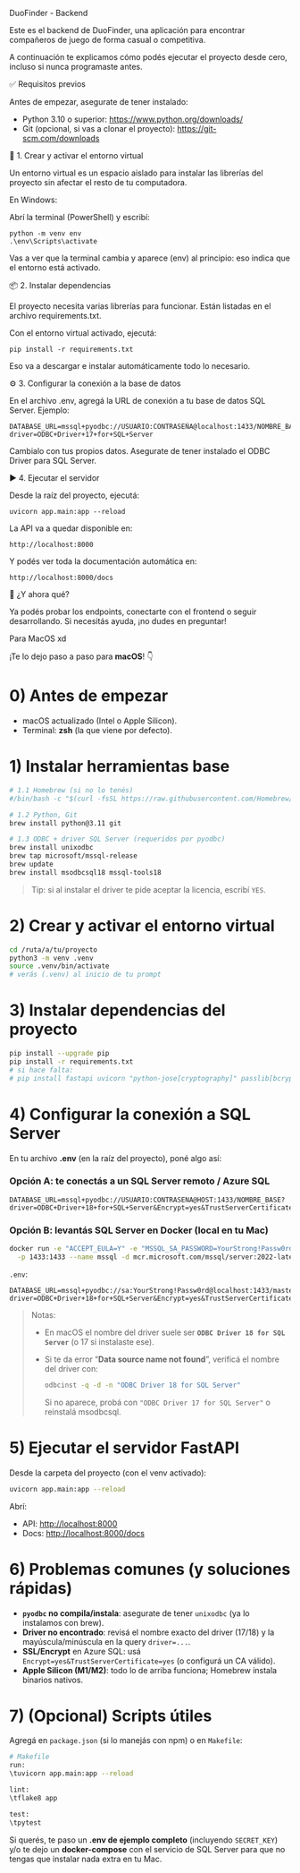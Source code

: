 
DuoFinder - Backend

Este es el backend de DuoFinder, una aplicación para encontrar compañeros de juego de forma casual o competitiva.

A continuación te explicamos cómo podés ejecutar el proyecto desde cero, incluso si nunca programaste antes.

✅ Requisitos previos

Antes de empezar, asegurate de tener instalado:

- Python 3.10 o superior: https://www.python.org/downloads/
- Git (opcional, si vas a clonar el proyecto): https://git-scm.com/downloads

🧱 1. Crear y activar el entorno virtual

Un entorno virtual es un espacio aislado para instalar las librerías del proyecto sin afectar el resto de tu computadora.

En Windows:

Abrí la terminal (PowerShell) y escribí:

    python -m venv env
    .\env\Scripts\activate

Vas a ver que la terminal cambia y aparece (env) al principio: eso indica que el entorno está activado.

📦 2. Instalar dependencias

El proyecto necesita varias librerías para funcionar. Están listadas en el archivo requirements.txt.

Con el entorno virtual activado, ejecutá:

    pip install -r requirements.txt

Eso va a descargar e instalar automáticamente todo lo necesario.

⚙️ 3. Configurar la conexión a la base de datos

En el archivo .env, agregá la URL de conexión a tu base de datos SQL Server. Ejemplo:

    DATABASE_URL=mssql+pyodbc://USUARIO:CONTRASEÑA@localhost:1433/NOMBRE_BASE?driver=ODBC+Driver+17+for+SQL+Server

Cambialo con tus propios datos. Asegurate de tener instalado el ODBC Driver para SQL Server.

▶️ 4. Ejecutar el servidor

Desde la raíz del proyecto, ejecutá:

    uvicorn app.main:app --reload

La API va a quedar disponible en:

    http://localhost:8000

Y podés ver toda la documentación automática en:

    http://localhost:8000/docs

📌 ¿Y ahora qué?

Ya podés probar los endpoints, conectarte con el frontend o seguir desarrollando. Si necesitás ayuda, ¡no dudes en preguntar!


Para MacOS xd

¡Te lo dejo paso a paso para **macOS**! 👇

# 0) Antes de empezar

* macOS actualizado (Intel o Apple Silicon).
* Terminal: **zsh** (la que viene por defecto).

# 1) Instalar herramientas base

```bash
# 1.1 Homebrew (si no lo tenés)
#/bin/bash -c "$(curl -fsSL https://raw.githubusercontent.com/Homebrew/install/HEAD/install.sh)"

# 1.2 Python, Git
brew install python@3.11 git

# 1.3 ODBC + driver SQL Server (requeridos por pyodbc)
brew install unixodbc
brew tap microsoft/mssql-release
brew update
brew install msodbcsql18 mssql-tools18
```

> Tip: si al instalar el driver te pide aceptar la licencia, escribí `YES`.

# 2) Crear y activar el entorno virtual

```bash
cd /ruta/a/tu/proyecto
python3 -m venv .venv
source .venv/bin/activate
# verás (.venv) al inicio de tu prompt
```

# 3) Instalar dependencias del proyecto

```bash
pip install --upgrade pip
pip install -r requirements.txt
# si hace falta:
# pip install fastapi uvicorn "python-jose[cryptography]" passlib[bcrypt] sqlalchemy pyodbc python-dotenv
```

# 4) Configurar la conexión a SQL Server

En tu archivo **.env** (en la raíz del proyecto), poné algo así:

### Opción A: te conectás a un SQL Server remoto / Azure SQL

```
DATABASE_URL=mssql+pyodbc://USUARIO:CONTRASENA@HOST:1433/NOMBRE_BASE?driver=ODBC+Driver+18+for+SQL+Server&Encrypt=yes&TrustServerCertificate=yes
```

### Opción B: levantás SQL Server en Docker (local en tu Mac)

```bash
docker run -e "ACCEPT_EULA=Y" -e "MSSQL_SA_PASSWORD=YourStrong!Passw0rd" \
  -p 1433:1433 --name mssql -d mcr.microsoft.com/mssql/server:2022-latest
```

`.env`:

```
DATABASE_URL=mssql+pyodbc://sa:YourStrong!Passw0rd@localhost:1433/master?driver=ODBC+Driver+18+for+SQL+Server&Encrypt=yes&TrustServerCertificate=yes
```

> Notas:
>
> * En macOS el nombre del driver suele ser **`ODBC Driver 18 for SQL Server`** (o 17 si instalaste ese).
> * Si te da error “**Data source name not found**”, verificá el nombre del driver con:
>
>   ```bash
>   odbcinst -q -d -n "ODBC Driver 18 for SQL Server"
>   ```
>
>   Si no aparece, probá con `"ODBC Driver 17 for SQL Server"` o reinstalá msodbcsql.

# 5) Ejecutar el servidor FastAPI

Desde la carpeta del proyecto (con el venv activado):

```bash
uvicorn app.main:app --reload
```

Abrí:

* API: [http://localhost:8000](http://localhost:8000)
* Docs: [http://localhost:8000/docs](http://localhost:8000/docs)

# 6) Problemas comunes (y soluciones rápidas)

* **`pyodbc` no compila/instala**: asegurate de tener `unixodbc` (ya lo instalamos con brew).
* **Driver no encontrado**: revisá el nombre exacto del driver (17/18) y la mayúscula/minúscula en la query `driver=...`.
* **SSL/Encrypt** en Azure SQL: usá `Encrypt=yes&TrustServerCertificate=yes` (o configurá un CA válido).
* **Apple Silicon (M1/M2)**: todo lo de arriba funciona; Homebrew instala binarios nativos.

# 7) (Opcional) Scripts útiles

Agregá en `package.json` (si lo manejás con npm) o en `Makefile`:

```bash
# Makefile
run:
\tuvicorn app.main:app --reload

lint:
\tflake8 app

test:
\tpytest
```

Si querés, te paso un **.env de ejemplo completo** (incluyendo `SECRET_KEY`) y/o te dejo un **docker-compose** con el servicio de SQL Server para que no tengas que instalar nada extra en tu Mac.
